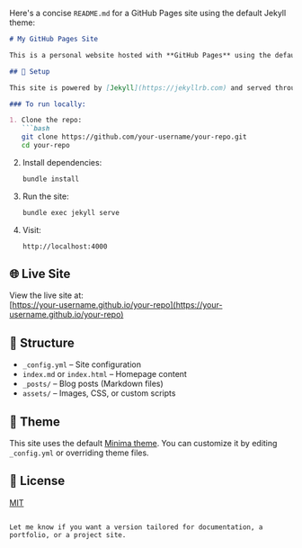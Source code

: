 Here's a concise `README.md` for a GitHub Pages site using the default Jekyll theme:

```markdown
# My GitHub Pages Site

This is a personal website hosted with **GitHub Pages** using the default **Jekyll theme (Minima)**.

## 🔧 Setup

This site is powered by [Jekyll](https://jekyllrb.com) and served through GitHub Pages.

### To run locally:

1. Clone the repo:
   ```bash
   git clone https://github.com/your-username/your-repo.git
   cd your-repo
   ```

2. Install dependencies:
   ```bash
   bundle install
   ```

3. Run the site:
   ```bash
   bundle exec jekyll serve
   ```

4. Visit:
   ```
   http://localhost:4000
   ```

## 🌐 Live Site

View the live site at:  
[https://your-username.github.io/your-repo](https://your-username.github.io/your-repo)

## 📁 Structure

- `_config.yml` – Site configuration  
- `index.md` or `index.html` – Homepage content  
- `_posts/` – Blog posts (Markdown files)  
- `assets/` – Images, CSS, or custom scripts

## 🎨 Theme

This site uses the default [Minima theme](https://github.com/jekyll/minima). You can customize it by editing `_config.yml` or overriding theme files.

## 📄 License

[MIT](LICENSE)
```

Let me know if you want a version tailored for documentation, a portfolio, or a project site.

